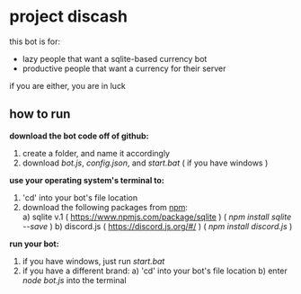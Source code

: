 # project discash

this bot is for:
  - lazy people that want a sqlite-based currency bot
  - productive people that want a currency for their server

if you are either, you are in luck

## how to run
**download the bot code off of github:**
  1. create a folder, and name it accordingly
  2. download *bot.js*, *config.json*, and *start.bat* ( if you have windows )

**use your operating system's terminal to:**
  1. 'cd' into your bot's file location
  2. download the following packages from [npm](https://www.npmjs.com/):  
    a) sqlite v.1 ( https://www.npmjs.com/package/sqlite )
      ( *npm install sqlite --save* )
    b) discord.js ( https://discord.js.org/#/ )
      ( *npm install discord.js* )

**run your bot:**
 1. if you have windows, just run *start.bat*
 2. if you have a different brand:
     a) 'cd' into your bot's file location
     b) enter *node bot.js* into the terminal
